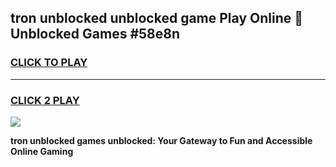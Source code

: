 
## tron unblocked unblocked game Play Online 👋 Unblocked Games #58e8n
<h3>
<a href="https://premium.freeplayer.one?title=tron_unblocked&ref=21F">CLICK TO PLAY</a></h3>
<hr>

<h3>
<a href="https://premium.freeplayer.one?title=tron_unblocked&ref=21F">CLICK 2 PLAY</a>
  
</h3>

<a href="https://premium.freeplayer.one?title=tron_unblocked&ref=21F/"><img src="https://clearcache.store/games.png"></a>


**tron unblocked games unblocked: Your Gateway to Fun and Accessible Online Gaming**
